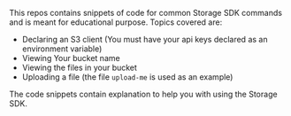 This repos contains snippets of code for common Storage SDK commands and is meant for educational purpose.
Topics covered are:

- Declaring an S3 client (You must have your api keys declared as an environment variable)
- Viewing Your bucket name
- Viewing the files in your bucket
- Uploading a file (the file `upload-me` is used as an example)

The code snippets contain explanation to help you with using the Storage SDK.